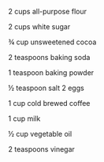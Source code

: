 2 cups all-purpose flour

2 cups white sugar

¾ cup unsweetened cocoa

2 teaspoons baking soda

1 teaspoon baking powder

½ teaspoon salt
2 eggs

1 cup cold brewed coffee

1 cup milk

½ cup vegetable oil

2 teaspoons vinegar